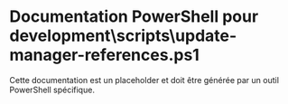 # Documentation PowerShell pour development\scripts\update-manager-references.ps1

Cette documentation est un placeholder et doit être générée par un outil PowerShell spécifique.
